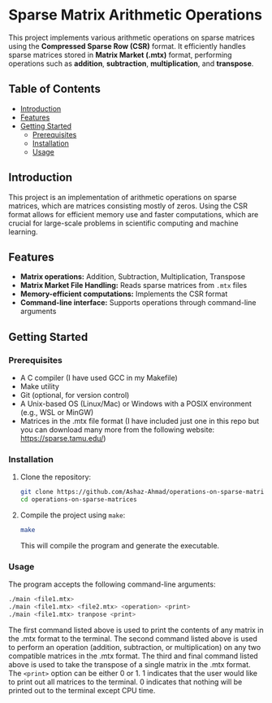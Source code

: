 # Sparse Matrix Arithmetic Operations

This project implements various arithmetic operations on sparse matrices using the **Compressed Sparse Row (CSR)** format. It efficiently handles sparse matrices stored in **Matrix Market (.mtx)** format, performing operations such as **addition**, **subtraction**, **multiplication**, and **transpose**.

## Table of Contents

- [Introduction](#introduction)
- [Features](#features)
- [Getting Started](#getting-started)
  - [Prerequisites](#prerequisites)
  - [Installation](#installation)
  - [Usage](#usage)


## Introduction

This project is an implementation of arithmetic operations on sparse matrices, which are matrices consisting mostly of zeros. Using the CSR format allows for efficient memory use and faster computations, which are crucial for large-scale problems in scientific computing and machine learning.

## Features

- **Matrix operations:** Addition, Subtraction, Multiplication, Transpose
- **Matrix Market File Handling:** Reads sparse matrices from `.mtx` files
- **Memory-efficient computations:** Implements the CSR format
- **Command-line interface:** Supports operations through command-line arguments

## Getting Started

### Prerequisites

- A C compiler (I have used GCC in my Makefile)
- Make utility
- Git (optional, for version control)
- A Unix-based OS (Linux/Mac) or Windows with a POSIX environment (e.g., WSL or MinGW)
- Matrices in the .mtx file format (I have included just one in this repo but you can download many more from the following website: https://sparse.tamu.edu/)

### Installation

1. Clone the repository:

    ```bash
    git clone https://github.com/Ashaz-Ahmad/operations-on-sparse-matrices.git
    cd operations-on-sparse-matrices
    ```

2. Compile the project using `make`:

    ```bash
    make
    ```

    This will compile the program and generate the executable.

### Usage

The program accepts the following command-line arguments:

```bash
./main <file1.mtx>
./main <file1.mtx> <file2.mtx> <operation> <print>
./main <file1.mtx> tranpose <print>
```

The first command listed above is used to print the contents of any matrix in the .mtx format to the terminal. The second command listed above is used to perform an operation (addition, subtraction, or multiplication) on any two compatible matrices in the .mtx format. The third and final command listed above is used to take the transpose of a single matrix in the .mtx format. The `<print>` option can be either 0 or 1. 1 indicates that the user would like to print out all matrices to the terminal. 0 indicates that nothing will be printed out to the terminal except CPU time.